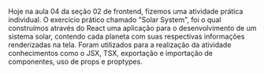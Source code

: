 Hoje na aula 04 da seção 02 de frontend, fizemos uma atividade prática individual. O exercício prático chamado "Solar System", foi o qual construímos através do React uma aplicação para o desenvolvimento de um sistema solar, contendo cada planeta com suas respectivas informações renderizadas na tela. Foram utilizados para a realização da atividade conhecimentos como o JSX, TSX, exportação e importação de componentes, uso de props e proptypes.